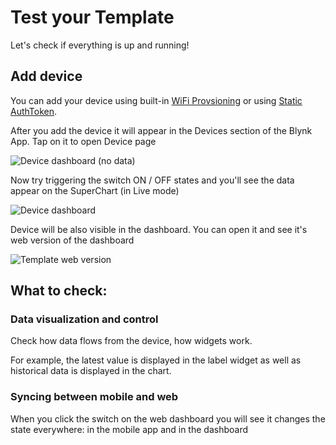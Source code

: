 # Test your Template

Let's check if everything is up and running!

## Add device

You can add your device using built-in [WiFi Provsioning](https://docs.blynk.io/en/getting-started/activating-devices/blynk-edent-wifi-provisioning#activating-device-using-blynk-app) or using [Static AuthToken](https://docs.blynk.io/en/getting-started/activating-devices/blynk-edent-static-authtoken).

After you add the device it will appear in the Devices section of the Blynk App. Tap on it to open Device page

![Device dashboard \(no data\)](https://user-images.githubusercontent.com/72790181/119507130-3a314f00-bd77-11eb-93e7-4124329f77af.png)

Now try triggering the switch ON / OFF states and you'll see the data appear on the SuperChart \(in Live mode\)

![Device dashboard](https://user-images.githubusercontent.com/72790181/119507146-3d2c3f80-bd77-11eb-8da8-a75c98f1458d.png)

Device will be also visible in the dashboard. You can open it and see it's web version of the dashboard

![ Template web version](https://user-images.githubusercontent.com/72824404/119498904-d014ac00-bd6e-11eb-847b-8443b4b1903f.png)

## What to check:

### Data visualization and control

Check how data flows from the device, how widgets work.

For example, the latest value is displayed in the label widget as well as historical data is displayed in the chart.

### Syncing between mobile and web

When you click the switch on the web dashboard you will see it changes the state everywhere: in the mobile app and in the dashboard

